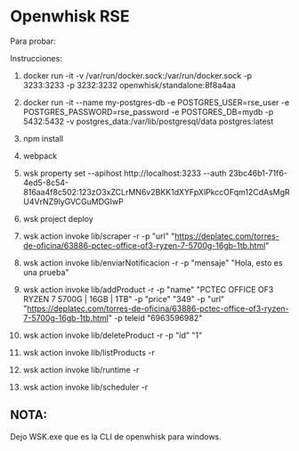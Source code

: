 # Openwhisk RSE

Para probar:

Instrucciones:

1. docker run -it -v /var/run/docker.sock:/var/run/docker.sock -p 3233:3233 -p 3232:3232 openwhisk/standalone:8f8a4aa 

2. docker run -it --name my-postgres-db -e POSTGRES_USER=rse_user -e POSTGRES_PASSWORD=rse_password -e POSTGRES_DB=mydb -p 5432:5432 -v postgres_data:/var/lib/postgresql/data postgres:latest

3. npm install

4. webpack

5. wsk property set --apihost http://localhost:3233 --auth 23bc46b1-71f6-4ed5-8c54-816aa4f8c502:123zO3xZCLrMN6v2BKK1dXYFpXlPkccOFqm12CdAsMgRU4VrNZ9lyGVCGuMDGIwP

5. wsk project deploy

6. wsk action invoke lib/scraper -r -p "url" "https://deplatec.com/torres-de-oficina/63886-pctec-office-of3-ryzen-7-5700g-16gb-1tb.html"

7. wsk action invoke lib/enviarNotificacion -r -p "mensaje" "Hola, esto es una prueba"

8. wsk action invoke lib/addProduct -r -p "name" "PCTEC OFFICE OF3 RYZEN 7 5700G | 16GB | 1TB" -p  "price" "349" -p "url" "https://deplatec.com/torres-de-oficina/63886-pctec-office-of3-ryzen-7-5700g-16gb-1tb.html" -p teleid "6963596982"

8. wsk action invoke lib/deleteProduct -r -p "id" "1"

9. wsk action invoke lib/listProducts -r

10. wsk action invoke lib/runtime -r

11. wsk action invoke lib/scheduler -r

## NOTA:

Dejo WSK.exe que es la CLI de openwhisk para windows.
